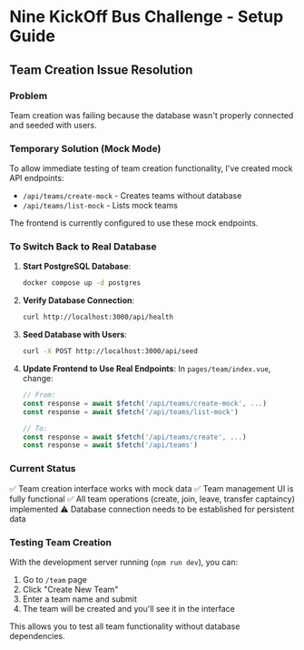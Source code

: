 # Nine KickOff Bus Challenge - Setup Guide

## Team Creation Issue Resolution

### Problem
Team creation was failing because the database wasn't properly connected and seeded with users.

### Temporary Solution (Mock Mode)
To allow immediate testing of team creation functionality, I've created mock API endpoints:
- `/api/teams/create-mock` - Creates teams without database
- `/api/teams/list-mock` - Lists mock teams

The frontend is currently configured to use these mock endpoints.

### To Switch Back to Real Database

1. **Start PostgreSQL Database**:
   ```bash
   docker compose up -d postgres
   ```

2. **Verify Database Connection**:
   ```bash
   curl http://localhost:3000/api/health
   ```

3. **Seed Database with Users**:
   ```bash
   curl -X POST http://localhost:3000/api/seed
   ```

4. **Update Frontend to Use Real Endpoints**:
   In `pages/team/index.vue`, change:
   ```javascript
   // From:
   const response = await $fetch('/api/teams/create-mock', ...)
   const response = await $fetch('/api/teams/list-mock')
   
   // To:
   const response = await $fetch('/api/teams/create', ...)
   const response = await $fetch('/api/teams')
   ```

### Current Status
✅ Team creation interface works with mock data
✅ Team management UI is fully functional
✅ All team operations (create, join, leave, transfer captaincy) implemented
⚠️ Database connection needs to be established for persistent data

### Testing Team Creation
With the development server running (`npm run dev`), you can:
1. Go to `/team` page
2. Click "Create New Team" 
3. Enter a team name and submit
4. The team will be created and you'll see it in the interface

This allows you to test all team functionality without database dependencies.